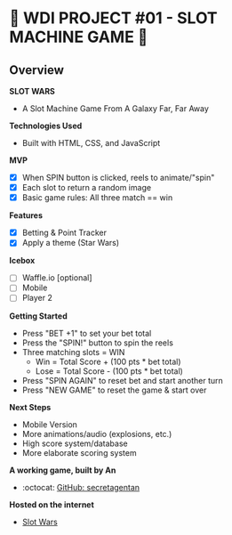 # :slot_machine: WDI PROJECT #01 - SLOT MACHINE GAME :slot_machine:

## Overview

**SLOT WARS**
- A Slot Machine Game From A Galaxy Far, Far Away

**Technologies Used**
- Built with HTML, CSS, and JavaScript

**MVP**
- [x] When SPIN button is clicked, reels to animate/"spin"
- [x] Each slot to return a random image
- [x] Basic game rules: All three match == win 

**Features**
- [x] Betting & Point Tracker
- [x] Apply a theme (Star Wars)

**Icebox**
- [ ] Waffle.io [optional]
- [ ] Mobile
- [ ] Player 2

**Getting Started** 
- Press "BET +1" to set your bet total 
- Press the "SPIN!" button to spin the reels
- Three matching slots = WIN 
    - Win = Total Score + (100 pts * bet total)
    - Lose = Total Score - (100 pts * bet total)
- Press "SPIN AGAIN" to reset bet and start another turn
- Press "NEW GAME" to reset the game & start over

**Next Steps**
- Mobile Version
- More animations/audio (explosions, etc.)
- High score system/database
- More elaborate scoring system

**A working game, built by An**
- :octocat: [GitHub: secretagentan](http://github.com/SecretAgentAn)

**Hosted on the internet**
- [Slot Wars](https://secretagentan.github.io/project_01_build_a_game/)
